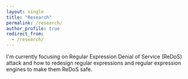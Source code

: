 ```yaml
---
layout: single
title: "Research"
permalink: /research/
author_profile: true
redirect_from: 
  - /research/
---
```


I'm currently focusing on Regular Expression Denial of Service (ReDoS) attack and how to redesign regular expressions and regular expression engines to make them ReDoS safe.

